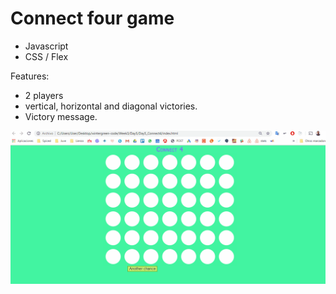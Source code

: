 # Connect four game

-   Javascript
-   CSS / Flex

Features:

-   2 players
-   vertical, horizontal and diagonal victories.
-   Victory message.

![Connect Four Demo](connect.gif)
